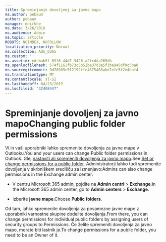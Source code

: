 ```yaml
---
title: Spreminjanje dovoljenj za javno mapo
ms.author: pebaum
author: pebaum
manager: mnirkhe
ms.date: 3/26/2018
ms.audience: Admin
ms.topic: article
ROBOTS: NOINDEX, NOFOLLOW
localization_priority: Normal
ms.collection: Adm_O365
ms.custom: ''
ms.assetid: edcbab6f-09f6-44d7-9426-a2fcdda265db
ms.openlocfilehash: 574f1161fb73c5b52ba37d3a5f3ba945df0c5ba8
ms.sourcegitcommit: 9d78905c512192ffc4675468abd2efc5f2e4baf4
ms.translationtype: MT
ms.contentlocale: sl-SI
ms.lasthandoff: 04/23/2019
ms.locfileid: "32408447"
---
```

# <a name="changing-public-folder-permissions"></a><span data-ttu-id="22ae8-102">Spreminjanje dovoljenj za javno mapo</span><span class="sxs-lookup"><span data-stu-id="22ae8-102">Changing public folder permissions</span></span>

<span data-ttu-id="22ae8-103">Vi in vaši uporabniki lahko spremenite dovoljenja za javne mape v Outlooku.</span><span class="sxs-lookup"><span data-stu-id="22ae8-103">You and your users can change Public folder permissions in Outlook.</span></span> <span data-ttu-id="22ae8-104">Glej [nastaviti ali spremeniti dovoljenja za javno mapo](https://support.office.com/article/set-or-change-permissions-for-a-public-folder-b2e0440c-7873-48ec-9ff2-b1a20b723005).</span><span class="sxs-lookup"><span data-stu-id="22ae8-104">See [Set or change permissions for a public folder](https://support.office.com/article/set-or-change-permissions-for-a-public-folder-b2e0440c-7873-48ec-9ff2-b1a20b723005).</span></span> <span data-ttu-id="22ae8-105">Administratorji lahko tudi spremenite dovoljenja v skrbniškem središču za izmenjavo:</span><span class="sxs-lookup"><span data-stu-id="22ae8-105">Admins can also change permissions in the Exchange admin center:</span></span>
  
- <span data-ttu-id="22ae8-106">V centru Microsoft 365 admin, pojdite na **Admin centri** \> **Exchange**.</span><span class="sxs-lookup"><span data-stu-id="22ae8-106">In the Microsoft 365 admin center, go to **Admin centers** \> **Exchange**.</span></span>
    
- <span data-ttu-id="22ae8-107">Izberite **javne mape**.</span><span class="sxs-lookup"><span data-stu-id="22ae8-107">Choose **Public folders**.</span></span>
    
<span data-ttu-id="22ae8-108">Od tam, lahko spremenite dovoljenja za posamezne javne mape z uporabniki varnostne skupine dodelite dovoljenja.</span><span class="sxs-lookup"><span data-stu-id="22ae8-108">From there, you can change permissions for individual public folders by assigning users of security groups to Permissions.</span></span> <span data-ttu-id="22ae8-109">Če želite spremeniti dovoljenja za javno mapo, morate biti lastnik je.</span><span class="sxs-lookup"><span data-stu-id="22ae8-109">To change permissions for a public folder, you need to be an Owner of it.</span></span>
  

